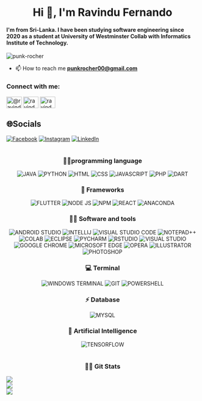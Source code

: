 <h1 align="center">Hi 👋, I'm Ravindu Fernando</h1>
<h4 align="left">I'm from Sri-Lanka. I have been studying software engineering since 2020 as a student at University of Westminster Collab with Informatics Institute of Technology.</h4>

<p align="left"> <img src="https://komarev.com/ghpvc/?username=punk-rocher&label=Profile%20views&color=0e75b6&style=flat" alt="punk-rocher" /> </p>

- 📫 How to reach me **punkrocher00@gmail.com**

<h3 align="left">Connect with me:</h3>
<p align="left">
<a href="https://twitter.com/@ravindufernan16" target="blank"><img align="center" src="https://raw.githubusercontent.com/rahuldkjain/github-profile-readme-generator/master/src/images/icons/Social/twitter.svg" alt="@ravindufernan16" height="30" width="40" /></a>
<a href="https://linkedin.com/in/ravindu-fernando" target="blank"><img align="center" src="https://raw.githubusercontent.com/rahuldkjain/github-profile-readme-generator/master/src/images/icons/Social/linked-in-alt.svg" alt="ravindu-fernando" height="30" width="40" /></a>
<a href="https://instagram.com/ravindo_fdo" target="blank"><img align="center" src="https://raw.githubusercontent.com/rahuldkjain/github-profile-readme-generator/master/src/images/icons/Social/instagram.svg" alt="ravindo_fdo" height="30" width="40" /></a>
</p>

## 🌐Socials
[![Facebook](https://img.shields.io/badge/Facebook-%231877F2.svg?logo=Facebook&logoColor=white)](https://www.facebook.com/profile.php?id=100009022656004) [![Instagram](https://img.shields.io/badge/Instagram-%23E4405F.svg?logo=Instagram&logoColor=white)](https://www.instagram.com/ravindo_fdo/) [![LinkedIn](https://img.shields.io/badge/LinkedIn-%230077B5.svg?logo=linkedin&logoColor=white)](https://www.linkedin.com/in/ravindu-fernando-46928a1b9/) 


<h1></h1>

<h3 align = "center">
       👩‍💻programming language
</h3>
<p align = "center">
        <img alt="JAVA" src = "https://img.shields.io/badge/Java-ED8B00?style=for-the-badge&logo=java&logoColor=white">
        <img alt="PYTHON" src = "https://img.shields.io/badge/Python-FFD43B?style=for-the-badge&logo=python&logoColor=blue">
        <img alt="HTML" src = "https://img.shields.io/badge/HTML5-E34F26?style=for-the-badge&logo=html5&logoColor=white">
        <img alt="CSS" src = "https://img.shields.io/badge/CSS3-1572B6?style=for-the-badge&logo=css3&logoColor=white">
        <img alt="JAVASCRIPT" src = "https://img.shields.io/badge/JavaScript-323330?style=for-the-badge&logo=javascript&logoColor=F7DF1E">
        <img alt="PHP" src = "https://img.shields.io/badge/PHP-777BB4?style=for-the-badge&logo=php&logoColor=white">
        <img alt="DART" src = "https://img.shields.io/badge/Dart-0175C2?style=for-the-badge&logo=dart&logoColor=white">
        
</p>
<h3 align = "center">
       🚀 Frameworks
</h3>
<p align = "center">
        <img alt="FLUTTER" src = "https://img.shields.io/badge/Flutter-02569B?style=for-the-badge&logo=flutter&logoColor=white">
        <img alt="NODE JS" src = "https://img.shields.io/badge/Node.js-339933?style=for-the-badge&logo=nodedotjs&logoColor=white">
        <img alt="NPM" src = "https://img.shields.io/badge/npm-CB3837?style=for-the-badge&logo=npm&logoColor=white">
        <img alt="REACT" src = "https://img.shields.io/badge/React-20232A?style=for-the-badge&logo=react&logoColor=61DAF">
        <img alt="ANACONDA" src = "https://img.shields.io/badge/conda-342B029.svg?&style=for-the-badge&logo=anaconda&logoColor=white">
</p>

<h3 align = "center">
       👩‍💻 Software and tools
</h3>
<p align = "center">
        <img alt="ANDROID STUDIO" src = "https://img.shields.io/badge/Android_Studio-3DDC84?style=for-the-badge&logo=android-studio&logoColor=white">
        <img alt="INTELLIJ" src = "https://img.shields.io/badge/IntelliJIDEA-000000.svg?style=for-the-badge&logo=intellij-idea&logoColor=white">
        <img alt="VISUAL STUDIO CODE" src = "https://img.shields.io/badge/Visual_Studio_Code-0078D4?style=for-the-badge&logo=visual%20studio%20code&logoColor=white">
        <img alt="NOTEPAD++" src = "https://img.shields.io/badge/Notepad++-90E59A.svg?style=for-the-badge&logo=notepad%2B%2B&logoColor=black">
        <img alt="COLAB" src = "https://img.shields.io/badge/Colab-F9AB00?style=for-the-badge&logo=googlecolab&color=525252">
        <img alt="ECLIPSE" src = "https://img.shields.io/badge/Eclipse-2C2255?style=for-the-badge&logo=eclipse&logoColor=white">
        <img alt="PYCHARM" src = "https://img.shields.io/badge/PyCharm-000000.svg?&style=for-the-badge&logo=PyCharm&logoColor=white">
        <img alt="RSTUDIO" src = "https://img.shields.io/badge/RStudio-75AADB?style=for-the-badge&logo=RStudio&logoColor=white">
        <img alt="VISUAL STUDIO " src = "https://img.shields.io/badge/Visual_Studio-5C2D91?style=for-the-badge&logo=visual%20studio&logoColor=white">
        <img alt="GOOGLE CHROME" src = "https://img.shields.io/badge/Google_chrome-4285F4?style=for-the-badge&logo=Google-chrome&logoColor=white">
        <img alt="MICROSOFT EDGE" src = "https://img.shields.io/badge/Microsoft_Edge-0078D7?style=for-the-badge&logo=Microsoft-edge&logoColor=white">
        <img alt="OPERA" src = "https://img.shields.io/badge/Opera-FF1B2D?style=for-the-badge&logo=Opera&logoColor=white">
        <img alt="ILLUSTRATOR" src = "https://img.shields.io/badge/Adobe%20Illustrator-FF9A00?style=for-the-badge&logo=adobe%20illustrator&logoColor=white">
        <img alt="PHOTOSHOP" src = "https://img.shields.io/badge/Adobe%20Photoshop-31A8FF?style=for-the-badge&logo=Adobe%20Photoshop&logoColor=black">
        
</p>
<h3 align = "center">
       💻 Terminal  
</h3>
<p align = "center">
        <img alt="WINDOWS TERMINAL" src = "https://img.shields.io/badge/windows%20terminal-4D4D4D?style=for-the-badge&logo=windows%20terminal&logoColor=white">
        <img alt="GIT" src = "https://img.shields.io/badge/GIT-E44C30?style=for-the-badge&logo=git&logoColor=white">
        <img alt="POWERSHELL" src = "https://img.shields.io/badge/powershell-5391FE?style=for-the-badge&logo=powershell&logoColor=white">
</p>

<h3 align = "center">
       ⚡ Database
</h3>
<p align = "center">
        <img alt="MYSQL" src = "https://img.shields.io/badge/MySQL-005C84?style=for-the-badge&logo=mysql&logoColor=white">
</p>
<h3 align = "center">
       🤖 Artificial Intelligence
</h3>
<p align = "center">
        <img alt="TENSORFLOW" src = "https://img.shields.io/badge/TensorFlow-FF6F00?style=for-the-badge&logo=tensorflow&logoColor=white">
</p>
<h1></h1>

<h3 align = "center">
       👩‍💻 Git Stats
</h3>

![](https://github-readme-stats.vercel.app/api?username=punk-rocher&theme=blueberry&hide_border=true&include_all_commits=true&count_private=true)<br/>
![](https://github-readme-streak-stats.herokuapp.com/?user=punk-rocher&theme=blueberry&hide_border=true)<br/>
![](https://github-readme-stats.vercel.app/api/top-langs/?username=punk-rocher&theme=blueberry&hide_border=true&include_all_commits=true&count_private=true&layout=compact)


